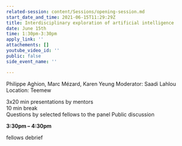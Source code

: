 ```yaml
---
related-session: content/Sessions/opening-session.md
start_date_and_time: 2021-06-15T11:29:29Z
title: Interdisciplinary exploration of artificial intelligence
date: June 15th
time: 1:30pm-3:30pm
apply_link: ''
attachements: []
youtube_video_id: ''
public: false
side_event_name: ''

---
```

Philippe Aghion, Marc Mézard, Karen Yeung Moderator: Saadi Lahlou  
Location: Teemew

3x20 min presentations by mentors  
10 min break  
Questions by selected fellows to the panel                                     Public discussion

**3:30pm – 4:30pm**

fellows debrief